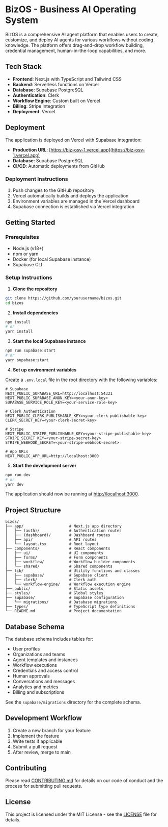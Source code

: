 # BizOS - Business AI Operating System

BizOS is a comprehensive AI agent platform that enables users to create, customize, and deploy AI agents for various workflows without coding knowledge. The platform offers drag-and-drop workflow building, credential management, human-in-the-loop capabilities, and more.

## Tech Stack

- **Frontend**: Next.js with TypeScript and Tailwind CSS
- **Backend**: Serverless functions on Vercel
- **Database**: Supabase PostgreSQL
- **Authentication**: Clerk
- **Workflow Engine**: Custom built on Vercel
- **Billing**: Stripe Integration
- **Deployment**: Vercel

## Deployment

The application is deployed on Vercel with Supabase integration:

- **Production URL**: [https://biz-osv-1.vercel.app](https://biz-osv-1.vercel.app)
- **Database**: Supabase PostgreSQL
- **CI/CD**: Automatic deployments from GitHub

### Deployment Instructions

1. Push changes to the GitHub repository
2. Vercel automatically builds and deploys the application
3. Environment variables are managed in the Vercel dashboard
4. Supabase connection is established via Vercel integration

## Getting Started

### Prerequisites

- Node.js (v18+)
- npm or yarn
- Docker (for local Supabase instance)
- Supabase CLI

### Setup Instructions

1. **Clone the repository**

```bash
git clone https://github.com/yourusername/bizos.git
cd bizos
```

2. **Install dependencies**

```bash
npm install
# or
yarn install
```

3. **Start the local Supabase instance**

```bash
npm run supabase:start
# or
yarn supabase:start
```

4. **Set up environment variables**

Create a `.env.local` file in the root directory with the following variables:

```
# Supabase
NEXT_PUBLIC_SUPABASE_URL=http://localhost:54321
NEXT_PUBLIC_SUPABASE_ANON_KEY=<your-anon-key>
SUPABASE_SERVICE_ROLE_KEY=<your-service-role-key>

# Clerk Authentication
NEXT_PUBLIC_CLERK_PUBLISHABLE_KEY=<your-clerk-publishable-key>
CLERK_SECRET_KEY=<your-clerk-secret-key>

# Stripe
NEXT_PUBLIC_STRIPE_PUBLISHABLE_KEY=<your-stripe-publishable-key>
STRIPE_SECRET_KEY=<your-stripe-secret-key>
STRIPE_WEBHOOK_SECRET=<your-stripe-webhook-secret>

# App URLs
NEXT_PUBLIC_APP_URL=http://localhost:3000
```

5. **Start the development server**

```bash
npm run dev
# or
yarn dev
```

The application should now be running at [http://localhost:3000](http://localhost:3000).

## Project Structure

```
bizos/
├── app/                    # Next.js app directory
│   ├── (auth)/             # Authentication routes
│   ├── (dashboard)/        # Dashboard routes
│   ├── api/                # API routes
│   └── layout.tsx          # Root layout
├── components/             # React components
│   ├── ui/                 # UI components
│   ├── forms/              # Form components
│   ├── workflow/           # Workflow builder components
│   └── shared/             # Shared components
├── lib/                    # Utility functions and classes
│   ├── supabase/           # Supabase client
│   ├── clerk/              # Clerk auth
│   └── workflow-engine/    # Workflow execution engine
├── public/                 # Static assets
├── styles/                 # Global styles
├── supabase/               # Supabase configuration
│   └── migrations/         # Database migrations
├── types/                  # TypeScript type definitions
└── README.md               # Project documentation
```

## Database Schema

The database schema includes tables for:

- User profiles
- Organizations and teams
- Agent templates and instances
- Workflow executions
- Credentials and access control
- Human approvals
- Conversations and messages
- Analytics and metrics
- Billing and subscriptions

See the `supabase/migrations` directory for the complete schema.

## Development Workflow

1. Create a new branch for your feature
2. Implement the feature
3. Write tests if applicable
4. Submit a pull request
5. After review, merge to main

## Contributing

Please read [CONTRIBUTING.md](CONTRIBUTING.md) for details on our code of conduct and the process for submitting pull requests.

## License

This project is licensed under the MIT License - see the [LICENSE](LICENSE) file for details. 